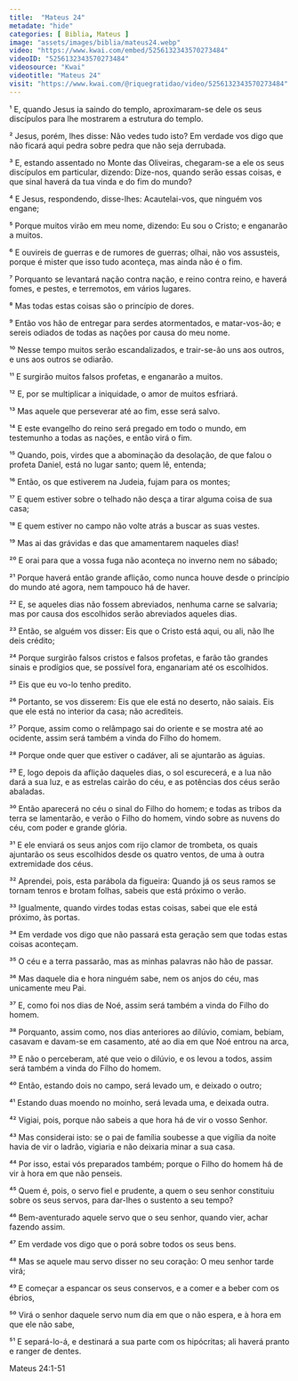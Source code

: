 ```yaml
---
title:  "Mateus 24"
metadate: "hide"
categories: [ Biblia, Mateus ]
image: "assets/images/biblia/mateus24.webp"
video: "https://www.kwai.com/embed/5256132343570273484"
videoID: "5256132343570273484"
videosource: "Kwai"
videotitle: "Mateus 24"
visit: "https://www.kwai.com/@riquegratidao/video/5256132343570273484"
---
```


¹ E, quando Jesus ia saindo do templo, aproximaram-se dele os seus discípulos para lhe mostrarem a estrutura do templo.

² Jesus, porém, lhes disse: Não vedes tudo isto? Em verdade vos digo que não ficará aqui pedra sobre pedra que não seja derrubada.

³ E, estando assentado no Monte das Oliveiras, chegaram-se a ele os seus discípulos em particular, dizendo: Dize-nos, quando serão essas coisas, e que sinal haverá da tua vinda 
e do fim do mundo?

⁴ E Jesus, respondendo, disse-lhes: Acautelai-vos, que ninguém vos engane;

⁵ Porque muitos virão em meu nome, dizendo: Eu sou o Cristo; e enganarão a muitos.

⁶ E ouvireis de guerras e de rumores de guerras; olhai, não vos assusteis, porque é mister que isso tudo aconteça, mas ainda não é o fim.

⁷ Porquanto se levantará nação contra nação, e reino contra reino, e haverá fomes, e pestes, e terremotos, em vários lugares.

⁸ Mas todas estas coisas são o princípio de dores.

⁹ Então vos hão de entregar para serdes atormentados, e matar-vos-ão; e sereis odiados de todas as nações por causa do meu nome.

¹⁰ Nesse tempo muitos serão escandalizados, e trair-se-ão uns aos outros, e uns aos outros se odiarão.

¹¹ E surgirão muitos falsos profetas, e enganarão a muitos.

¹² E, por se multiplicar a iniquidade, o amor de muitos esfriará.

¹³ Mas aquele que perseverar até ao fim, esse será salvo.

¹⁴ E este evangelho do reino será pregado em todo o mundo, em testemunho a todas as nações, e então virá o fim.

¹⁵ Quando, pois, virdes que a abominação da desolação, de que falou o profeta Daniel, está no lugar santo; quem lê, entenda;

¹⁶ Então, os que estiverem na Judeia, fujam para os montes;

¹⁷ E quem estiver sobre o telhado não desça a tirar alguma coisa de sua casa;

¹⁸ E quem estiver no campo não volte atrás a buscar as suas vestes.

¹⁹ Mas ai das grávidas e das que amamentarem naqueles dias!

²⁰ E orai para que a vossa fuga não aconteça no inverno nem no sábado;

²¹ Porque haverá então grande aflição, como nunca houve desde o princípio do mundo até agora, nem tampouco há de haver.

²² E, se aqueles dias não fossem abreviados, nenhuma carne se salvaria; mas por causa dos escolhidos serão abreviados aqueles dias.

²³ Então, se alguém vos disser: Eis que o Cristo está aqui, ou ali, não lhe deis crédito;

²⁴ Porque surgirão falsos cristos e falsos profetas, e farão tão grandes sinais e prodígios que, se possível fora, enganariam até os escolhidos.

²⁵ Eis que eu vo-lo tenho predito.

²⁶ Portanto, se vos disserem: Eis que ele está no deserto, não saiais. Eis que ele está no interior da casa; não acrediteis.

²⁷ Porque, assim como o relâmpago sai do oriente e se mostra até ao ocidente, assim será também a vinda do Filho do homem.

²⁸ Porque onde quer que estiver o cadáver, ali se ajuntarão as águias.

²⁹ E, logo depois da aflição daqueles dias, o sol escurecerá, e a lua não dará a sua luz, e as estrelas cairão do céu, e as potências dos céus serão abaladas.

³⁰ Então aparecerá no céu o sinal do Filho do homem; e todas as tribos da terra se lamentarão, e verão o Filho do homem, vindo sobre as nuvens do céu, com poder e grande glória.

³¹ E ele enviará os seus anjos com rijo clamor de trombeta, os quais ajuntarão os seus escolhidos desde os quatro ventos, de uma à outra extremidade dos céus.

³² Aprendei, pois, esta parábola da figueira: Quando já os seus ramos se tornam tenros e brotam folhas, sabeis que está próximo o verão.

³³ Igualmente, quando virdes todas estas coisas, sabei que ele está próximo, às portas.

³⁴ Em verdade vos digo que não passará esta geração sem que todas estas coisas aconteçam.

³⁵ O céu e a terra passarão, mas as minhas palavras não hão de passar.

³⁶ Mas daquele dia e hora ninguém sabe, nem os anjos do céu, mas unicamente meu Pai.

³⁷ E, como foi nos dias de Noé, assim será também a vinda do Filho do homem.

³⁸ Porquanto, assim como, nos dias anteriores ao dilúvio, comiam, bebiam, casavam e davam-se em casamento, até ao dia em que Noé entrou na arca,

³⁹ E não o perceberam, até que veio o dilúvio, e os levou a todos, assim será também a vinda do Filho do homem.

⁴⁰ Então, estando dois no campo, será levado um, e deixado o outro;

⁴¹ Estando duas moendo no moinho, será levada uma, e deixada outra.

⁴² Vigiai, pois, porque não sabeis a que hora há de vir o vosso Senhor.

⁴³ Mas considerai isto: se o pai de família soubesse a que vigília da noite havia de vir o ladrão, vigiaria e não deixaria minar a sua casa.

⁴⁴ Por isso, estai vós preparados também; porque o Filho do homem há de vir à hora em que não penseis.

⁴⁵ Quem é, pois, o servo fiel e prudente, a quem o seu senhor constituiu sobre os seus servos, para dar-lhes o sustento a seu tempo?

⁴⁶ Bem-aventurado aquele servo que o seu senhor, quando vier, achar fazendo assim.

⁴⁷ Em verdade vos digo que o porá sobre todos os seus bens.

⁴⁸ Mas se aquele mau servo disser no seu coração: O meu senhor tarde virá;

⁴⁹ E começar a espancar os seus conservos, e a comer e a beber com os ébrios,

⁵⁰ Virá o senhor daquele servo num dia em que o não espera, e à hora em que ele não sabe,

⁵¹ E separá-lo-á, e destinará a sua parte com os hipócritas; ali haverá pranto e ranger de dentes. 



Mateus 24:1-51